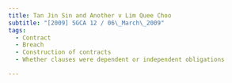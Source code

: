 ```yaml
---
title: Tan Jin Sin and Another v Lim Quee Choo 
subtitle: "[2009] SGCA 12 / 06\_March\_2009"
tags:
  - Contract
  - Breach
  - Construction of contracts
  - Whether clauses were dependent or independent obligations

---
```


